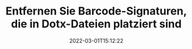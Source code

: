 ---
############################# Static ############################
layout: "auto-gen-signature"
date: 2022-03-01T15:12:22
draft: false
operation: Delete
signaturetype: Barcode
fileformat: Dotx
productName: .NET
lang: de
productCode: net
otherformats: pdf doc docx docm dot dotm dotx odt ott rtf xls xlsx xlsm xlsb csv ods ots xltx xltm ppt pptx pps ppsx odp otp potx potm pptm ppsm
breadcrumb: Put Barcode signature on Dotx for C#

############################# Head ############################
head_title: "Löschen Sie Barcode-Signaturen aus Dotx-Dateien über C#"
head_description: "Das Löschen bestimmter Barcode-Signaturen aus signierten Dotx-Dokumenten kann einfach mit dem kurzen .NET-Code durchgeführt werden."

############################# Header ############################
title: "Entfernen Sie Barcode-Signaturen, die in Dotx-Dateien platziert sind"
description: "Löschen Sie verschiedene Barcode-Signaturen aus Dotx-Dokumenten. Das Entfernen von Barcode-Signaturen erfordert einfachen C#-Code."
bg_image: "https://cms.admin.containerize.com/templates/aspose/App_Themes/V3/images/bg/header1.png"
bg_overlay: false
button:
    enable: true

############################# SubMenu ############################
submenu:
    enable: true

    left:
        img_alt: "GroupDocs.Signature for .NET"
        image: "https://cms.admin.containerize.com/templates/groupdocs/images/product-logos/90x90-noborder/groupdocs-signature-net.png"
        product: "GroupDocs.Signature"
        platform: ".NET"



############################# About ############################
about:
    enable: true
    title: "Informieren Sie sich über GroupDocs.Signature for .NET-API-Funktionen"
    content: |
        [GroupDocs.Signature for .NET](https://products.groupdocs.com/signature/net/) API bietet viele Möglichkeiten, Ihre Dokumente mit elektronischen Signaturen zu verarbeiten. Digitale Signaturen wie Texte, Bilder, digitale Zertifikate, Barcodes, QR-Codes, Stempel oder Metadaten sind verfügbar. Kunden haben die Möglichkeit, digitale Signaturen in PDFs, MS Word-Dokumenten, MS Excel-Arbeitsmappen, MS PowerPoint-Präsentationen, Adobe Photoshop-Dateien und verschiedenen Bildformaten hinzuzufügen, zu löschen, zu aktualisieren, zu überprüfen oder zu durchsuchen. Eine große Anzahl nützlicher Funktionen und Einstellungen werden bereitgestellt.
    

############################# Steps ############################
steps:
    enable: true
    title_left: "So entfernen Sie Barcode-Signaturen aus Ihrem Dotx-Dokument"
    content_left: |
        [GroupDocs.Signature for .NET](https://products.groupdocs.com/signature/net/) bietet eine nützliche Funktion zum Löschen von Dotx-Dokumenten von Barcode-Signaturen mit ein paar Codezeilen.
        
        * Instanziieren Sie zunächst das Signaturobjekt, das den Pfad zu Ihrem Dokument als Konstruktorparameter übergibt.
        * Erstellen Sie dann ein geeignetes Signaturobjekt und richten Sie seine eindeutige Kennung ein.
        * Rufen Sie danach die Delete-Methode auf und übergeben Sie das Signaturobjekt, das gelöscht werden muss.
        * Schließlich resultieren Prozessoperationen.

    title_right: "System Anforderungen"
    content_right: |
        GroupDocs.Signature for .NET werden auf allen wichtigen Plattformen und Betriebssystemen unterstützt. Bevor Sie den folgenden Code ausführen, stellen Sie bitte sicher, dass die folgenden Voraussetzungen auf Ihrem System installiert sind.

        * Betriebssysteme: Microsoft Windows, Linux, MacOS
        * Entwicklungsumgebungen: Microsoft Visual Studio, Xamarin, MonoDevelop
        * Frameworks: .NET Framework, .NET Standard, .NET Core, Mono
        * Laden Sie die neueste Version von GroupDocs.Signature for .NET von [Nuget](https://www.nuget.org/packages/groupdocs.signature) herunter
         
    code: |
        ```csharp    
                
        // Set up input Dotx file
        string filePath = "input.dotx";

        // Instantiate Signature for input file
        using (GroupDocs.Signature.Signature signature = new GroupDocs.Signature.Signature(filePath))
        {
                // Id of signature which is supposed to be deleted
                // such Id may be obtained as result of search operation
                string id = "07f83369-318b-41ad-a843-732417b912c2";

                // provide signature features to delete
                // set up particular signature id
                BarcodeSignature signatureToDelete = new BarcodeSignature(id);

                // delete signature
                bool deleteResult = signature.Delete(signatureToDelete);

                // process deletion result
                if (deleteResult)
                {
                    Console.WriteLine("Signature was deleted successfully!");
                }
        }
        ```

############################# Demos ############################
demos:
    enable: true
    title: "Signieren mit Barcode-Signaturen Live-Demo"
    content: |
       Fügen Sie jetzt verschiedene elektronische Signaturen zur Datei Dotx hinzu, indem Sie die Website [GroupDocs.Signature App](https://products.groupdocs.app/signature/family) besuchen.          

############################# More Formats ############################
more_formats:
    enable: true
    title: "Löschen Sie Ihre Barcode-Signaturen mit C#"
    content: |
        "Löschung von E-Signaturen, die verschiedenen Dokumentenformaten hinzugefügt wurden. Entfernen Sie Signaturen schnell ohne zusätzlichen Code."
    format: 
       
       
back_to_top:
    enable: true
---